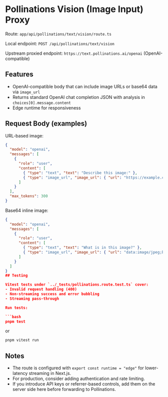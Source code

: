 # Pollinations Vision (Image Input) Proxy

Route: `app/api/pollinations/text/vision/route.ts`

Local endpoint: `POST /api/pollinations/text/vision`

Upstream proxied endpoint:
`https://text.pollinations.ai/openai` (OpenAI-compatible)

## Features

- OpenAI-compatible body that can include image URLs or base64 data via `image_url`
- Returns standard OpenAI chat completion JSON with analysis in `choices[0].message.content`
- Edge runtime for responsiveness

## Request Body (examples)

URL-based image:

```json
{
  "model": "openai",
  "messages": [
    {
      "role": "user",
      "content": [
        { "type": "text", "text": "Describe this image:" },
        { "type": "image_url", "image_url": { "url": "https://example.com/cat.jpg" } }
      ]
    }
  ],
  "max_tokens": 300
}
```

Base64 inline image:

```json
{
  "model": "openai",
  "messages": [
    {
      "role": "user",
      "content": [
        { "type": "text", "text": "What is in this image?" },
        { "type": "image_url", "image_url": { "url": "data:image/jpeg;base64,BASE64..." } }
      ]
    }
  ]
}
## Testing

Vitest tests under `../_tests/pollinations.route.test.ts` cover:
- Invalid request handling (400)
- Non-streaming success and error bubbling
- Streaming pass-through

Run tests:

```bash
pnpm test
```

or

```bash
pnpm vitest run
```

## Notes

- The route is configured with `export const runtime = "edge"` for lower-latency streaming in Next.js.
- For production, consider adding authentication and rate limiting.
- If you introduce API keys or referrer-based controls, add them on the server side here before forwarding to Pollinations.
